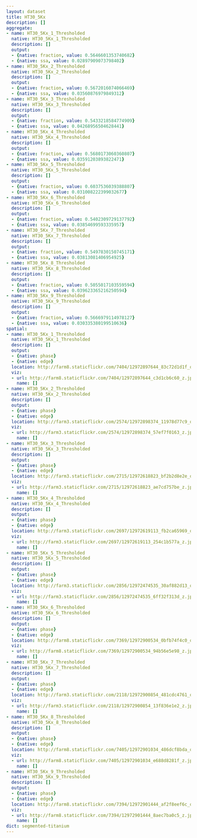 ```yaml
---
layout: dataset
title: HT30_5Kx
description: []
aggregate:
- name: HT30_5Kx_1_Thresholded
  native: HT30_5Kx_1_Thresholded
  description: []
  output:
  - {native: fraction, value: 0.5646601353740682}
  - {native: ssa, value: 0.02897909073798402}
- name: HT30_5Kx_2_Thresholded
  native: HT30_5Kx_2_Thresholded
  description: []
  output:
  - {native: fraction, value: 0.5672016074066469}
  - {native: ssa, value: 0.03560876979849312}
- name: HT30_5Kx_3_Thresholded
  native: HT30_5Kx_3_Thresholded
  description: []
  output:
  - {native: fraction, value: 0.5433218584774909}
  - {native: ssa, value: 0.04268956504628441}
- name: HT30_5Kx_4_Thresholded
  native: HT30_5Kx_4_Thresholded
  description: []
  output:
  - {native: fraction, value: 0.5680173060360807}
  - {native: ssa, value: 0.03591203893822471}
- name: HT30_5Kx_5_Thresholded
  native: HT30_5Kx_5_Thresholded
  description: []
  output:
  - {native: fraction, value: 0.6037536039388807}
  - {native: ssa, value: 0.031008222399032677}
- name: HT30_5Kx_6_Thresholded
  native: HT30_5Kx_6_Thresholded
  description: []
  output:
  - {native: fraction, value: 0.5402309729137792}
  - {native: ssa, value: 0.03854699593335957}
- name: HT30_5Kx_7_Thresholded
  native: HT30_5Kx_7_Thresholded
  description: []
  output:
  - {native: fraction, value: 0.5497830150745171}
  - {native: ssa, value: 0.03813081406954925}
- name: HT30_5Kx_8_Thresholded
  native: HT30_5Kx_8_Thresholded
  description: []
  output:
  - {native: fraction, value: 0.5055017103559594}
  - {native: ssa, value: 0.039623365216250594}
- name: HT30_5Kx_9_Thresholded
  native: HT30_5Kx_9_Thresholded
  description: []
  output:
  - {native: fraction, value: 0.5666979114978127}
  - {native: ssa, value: 0.030335380199510636}
spatial:
- name: HT30_5Kx_1_Thresholded
  native: HT30_5Kx_1_Thresholded
  description: []
  output:
  - {native: phase}
  - {native: edge}
  location: http://farm8.staticflickr.com/7404/12972897644_83c72d1d1f_o.png
  viz:
  - url: http://farm8.staticflickr.com/7404/12972897644_c3d1cb6c60_z.jpg
    name: []
- name: HT30_5Kx_2_Thresholded
  native: HT30_5Kx_2_Thresholded
  description: []
  output:
  - {native: phase}
  - {native: edge}
  location: http://farm3.staticflickr.com/2574/12972898374_11978d77c9_o.png
  viz:
  - url: http://farm3.staticflickr.com/2574/12972898374_57ef7f0163_z.jpg
    name: []
- name: HT30_5Kx_3_Thresholded
  native: HT30_5Kx_3_Thresholded
  description: []
  output:
  - {native: phase}
  - {native: edge}
  location: http://farm3.staticflickr.com/2715/12972618823_bf2b2d8e2e_o.png
  viz:
  - url: http://farm3.staticflickr.com/2715/12972618823_ae7cd757be_z.jpg
    name: []
- name: HT30_5Kx_4_Thresholded
  native: HT30_5Kx_4_Thresholded
  description: []
  output:
  - {native: phase}
  - {native: edge}
  location: http://farm3.staticflickr.com/2697/12972619113_fb2ca65969_o.png
  viz:
  - url: http://farm3.staticflickr.com/2697/12972619113_254c1b577a_z.jpg
    name: []
- name: HT30_5Kx_5_Thresholded
  native: HT30_5Kx_5_Thresholded
  description: []
  output:
  - {native: phase}
  - {native: edge}
  location: http://farm3.staticflickr.com/2856/12972474535_30af882d13_o.png
  viz:
  - url: http://farm3.staticflickr.com/2856/12972474535_6ff32f313d_z.jpg
    name: []
- name: HT30_5Kx_6_Thresholded
  native: HT30_5Kx_6_Thresholded
  description: []
  output:
  - {native: phase}
  - {native: edge}
  location: http://farm8.staticflickr.com/7369/12972900534_0bfb74f4c0_o.png
  viz:
  - url: http://farm8.staticflickr.com/7369/12972900534_94b56e5e98_z.jpg
    name: []
- name: HT30_5Kx_7_Thresholded
  native: HT30_5Kx_7_Thresholded
  description: []
  output:
  - {native: phase}
  - {native: edge}
  location: http://farm3.staticflickr.com/2118/12972900854_481cdc4761_o.png
  viz:
  - url: http://farm3.staticflickr.com/2118/12972900854_13f836e1e2_z.jpg
    name: []
- name: HT30_5Kx_8_Thresholded
  native: HT30_5Kx_8_Thresholded
  description: []
  output:
  - {native: phase}
  - {native: edge}
  location: http://farm8.staticflickr.com/7405/12972901034_486dcf8bda_o.png
  viz:
  - url: http://farm8.staticflickr.com/7405/12972901034_e688d8281f_z.jpg
    name: []
- name: HT30_5Kx_9_Thresholded
  native: HT30_5Kx_9_Thresholded
  description: []
  output:
  - {native: phase}
  - {native: edge}
  location: http://farm8.staticflickr.com/7394/12972901444_af2f8eef6c_o.png
  viz:
  - url: http://farm8.staticflickr.com/7394/12972901444_8aec7ba0c5_z.jpg
    name: []
dict: segmented-titanium
---
```

